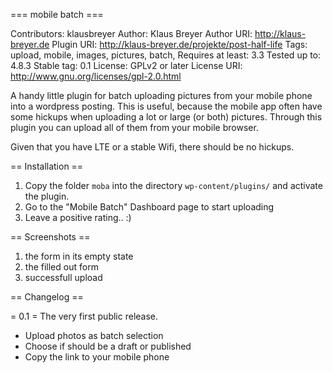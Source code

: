 === mobile batch ===

Contributors: klausbreyer
Author: Klaus Breyer
Author URI: http://klaus-breyer.de
Plugin URI: http://klaus-breyer.de/projekte/post-half-life
Tags: upload, mobile, images, pictures, batch,
Requires at least: 3.3
Tested up to: 4.8.3
Stable tag: 0.1
License: GPLv2 or later
License URI: http://www.gnu.org/licenses/gpl-2.0.html

A handy little plugin for batch uploading pictures from your mobile phone into a wordpress posting.
This is useful, because the mobile app often have some hickups when uploading a lot or large (or both) pictures. Through this plugin you can upload all of them from your mobile browser. 

Given that you have LTE or a stable Wifi, there should be no hickups. 

== Installation ==
1. Copy the folder `moba` into the directory `wp-content/plugins/` and activate the plugin.
2. Go to the "Mobile Batch" Dashboard page to start uploading
3. Leave a positive rating.. :)

== Screenshots ==

1. the form in its empty state
2. the filled out form
3. successfull upload

== Changelog ==

= 0.1 =
The very first public release.
* Upload photos as batch selection
* Choose if should be a draft or published
* Copy the link to your mobile phone